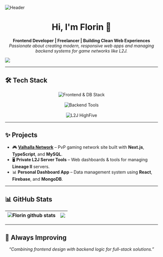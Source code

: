 ![Header](https://user-images.githubusercontent.com/10077676/196818944-ffa9a261-a70f-4d84-9315-4e2863bfa7d8.png)

<h1 align="center">Hi, I'm Florin 👋</h1>
<p align="center">
  <b>Frontend Developer | Freelancer | Building Clean Web Experiences</b><br/>
  <i>Passionate about creating modern, responsive web apps and managing backend systems for game networks like L2J.</i>
</p>

<div>
  
  ![](https://komarev.com/ghpvc/?username=florin-bizgan)
</div>


---

## 🛠 Tech Stack
<p align="center">
  <img src="https://skillicons.dev/icons?i=html,css,sass,js,ts,react,nextjs,remix,firebase,mongodb,mysql,postgres,git,linux,figma" alt="Frontend & DB Stack" />
  <br/><br/>
  <img src="https://skillicons.dev/icons?i=nodejs,express,python" alt="Backend Tools" />
  <br/><br/>
  <img src="https://img.shields.io/badge/L2J-HighFive-8A2BE2?style=for-the-badge&logo=java&logoColor=white" alt="L2J HighFive" />
</p>

---

## ✨ Projects
- 🎮 **[Valhalla Network](https://valhallanetwork.com)** – PvP gaming network site built with **Next.js**, **TypeScript**, and **MySQL**.
- 🖥️ **Private L2J Server Tools** – Web dashboards & tools for managing **Lineage II** servers.
- 📊 **Personal Dashboard App** – Data management system using **React**, **Firebase**, and **MongoDB**.

---

## 📊 GitHub Stats
| <img align="center" src="https://github-readme-stats.vercel.app/api?username=florin-bizgan&show_icons=true&count_private=true&theme=buefy&hide_border=true" alt="Florin github stats" />  | <img align="center" src="https://github-readme-stats.vercel.app/api/top-langs/?username=florin-bizgan&layout=compact&theme=buefy&hide_border=true" /> |
| ------------- | ------------- |

---

## 🌱 Always Improving
<p align="center">
  <i>“Combining frontend design with backend logic for full-stack solutions.”</i>
</p>

